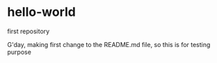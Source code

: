 # hello-world
first repository

G'day, making first change to the README.md file, so this is for testing purpose
